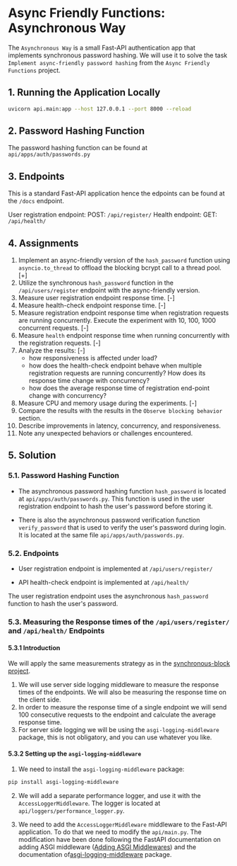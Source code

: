 # Async Friendly Functions: Asynchronous Way

The `Asynchronous Way` is a small Fast-API authentication app that implements synchronous password hashing.
We will use it to solve the task `Implement async-friendly password hashing` from the `Async Friendly Functions` 
project.

## 1. Running the Application Locally

```bash
uvicorn api.main:app --host 127.0.0.1 --port 8000 --reload
```

## 2. Password Hashing Function

The password hashing function can be found at `api/apps/auth/passwords.py`

## 3. Endpoints

This is a standard Fast-API application hence the edpoints can be found at the `/docs` endpoint.

User registration endpoint: POST: `/api/register/`
Health endpoint: GET: `/api/health/`

## 4. Assignments
1) Implement an async-friendly version of the `hash_password` function using `asyncio.to_thread` to offload the blocking bcrypt call to a thread pool. [+]
2) Utilize the synchronous `hash_password` function in the `/api/users/register` endpoint with the async-friendly version.
3) Measure user registration endpoint response time. [-]
4) Measure health-check endpoint response time. [-]
5) Measure registration endpoint response time when registration requests are running concurrently. Execute the experiment with 10, 100, 1000 concurrent requests. [-]
6) Measure `health` endpoint response time when running concurrently with the registration requests. [-]
7) Analyze the results: [-]
    - how responsiveness is affected under load?
    - how does the health-check endpoint behave when multiple registration requests are running concurrently? How does its response time change with concurrency?
    - how does the average response time of registration end-point change with concurrency?
8) Measure CPU and memory usage during the experiments. [-]
9) Compare the results with the results in the `Observe blocking behavior` section. 
10) Describe improvements in latency, concurrency, and responsiveness. 
11) Note any unexpected behaviors or challenges encountered.

## 5. Solution

### 5.1. Password Hashing Function

- The asynchronous password hashing function `hash_password` is located at `api/apps/auth/passwords.py`. This function is used in the user registration endpoint to hash the user's password before storing it.

- There is also the asynchronous password verification function `verify_password` that is used to verify the user's password during login. It is located at the same file `api/apps/auth/passwords.py`.

### 5.2. Endpoints

- User registration endpoint is implemented at `/api/users/register/`

- API health-check endpoint is implemented at `/api/health/`

The user registration endpoint uses the asynchronous `hash_password` function to hash the user's password.

### 5.3. Measuring the Response times of the `/api/users/register/` and `/api/health/` Endpoints

#### 5.3.1 Introduction

We will apply the same measurements strategy as in the  [synchronous-block project](https://github.com/alv2017/synchronous-block).

1) We will use server side logging middleware to measure the response times of the endpoints. We will also be measuring the response time on the client side.
2) In order to measure the response time of a single endpoint we will send 100 consecutive requests to the endpoint and calculate the average response time.
3) For server side logging we will be using the `asgi-logging-middleware` package, this is not obligatory, and you can use whatever you like.

#### 5.3.2 Setting up the `asgi-logging-middleware`

1) We need to install the `asgi-logging-middleware` package:

```bash
pip install asgi-logging-middleware
```

2) We will add a separate performance logger, and use it with the `AccessLoggerMiddleware`. The logger is located 
at `api/loggers/performance_logger.py`.

3) We need to add the `AccessLoggerMiddleware` middleware to the Fast-API application. To do that we need to modify the 
`api/main.py`. The modification have been done following the FastAPI documentation on adding ASGI middleware ([Adding ASGI Middlewares](https://fastapi.tiangolo.com/advanced/middleware/#adding-asgi-middlewares))  and the documentation of[asgi-logging-middleware](https://github.com/alv2017/asgi-logging-middleware) package. 

